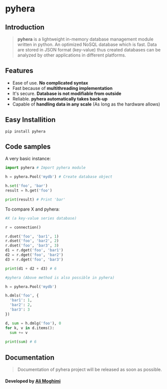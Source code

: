 # pyhera
## Introduction
>**pyhera** is a lightweight in-memory database management module written in python. An optimized NoSQL database which is fast. Data are stored in JSON format (key-value) thus created databases can be analyzed by other applications in different platforms.

## Features
* Ease of use. **No complicated syntax**
* Fast because of **multithreading implementation**
* It's secure. **Database is not modifiable from outside** 
* Reliable. **pyhera automatically takes back-up**
* Capable of **handling data in any scale** (As long as the hardware allows)

## Easy Installition
```
pip install pyhera
```

## Code samples
A very basic instance:
```python
import pyhera # Import pyhera module

h = pyhera.Pool('mydb') # Create database object

h.set('foo', 'bar') 
result = h.get('foo') 

print(result) # Print 'bar'
```
To compare X and pyhera:
```python
#X (a key-value series database)

r = connection()

r.dset('foo', 'bar1', 1)
r.dset('foo', 'bar2', 2)
r.dset('foo', 'bar3', 3)
d1 = r.dget('foo', 'bar1')
d2 = r.dget('foo', 'bar2')
d3 = r.dget('foo', 'bar3')

print(d1 + d2 + d3) # 6

#pyhera (Above method is also possible in pyhera)

h = pyhera.Pool('mydb')

h.dmls('foo', {
  'bar1': 1,
  'bar2': 2,
  'bar3': 3
})

d, sum = h.dmlg('foo'), 0
for k, v in d.items():
  sum += v
 
print(sum) # 6
```
## Documentation
> Documentation of pyhera project will be released as soon as possible. 

#### Developed by [Ali Moghimi](http://lstil.ml)
